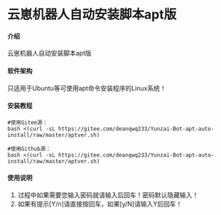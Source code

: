 # 云崽机器人自动安装脚本apt版

#### 介绍
云崽机器人自动安装脚本apt版

#### 软件架构
只适用于Ubuntu等可使用apt命令安装程序的Linux系统！


#### 安装教程

```
#使用Gitee源：
bash <(curl -sL https://gitee.com/deanqwq233/Yunzai-Bot-apt-auto-install/raw/master/aptver.sh)

#使用Github源：
bash <(curl -sL https://gitee.com/deanqwq233/Yunzai-Bot-apt-auto-install/raw/master/aptver.sh)
```


#### 使用说明

1.  过程中如果需要您输入密码就请输入后回车！密码默认隐藏输入！
2.  如果有提示[Y/n]请直接按回车，如果[y/N]请输入Y后回车！
